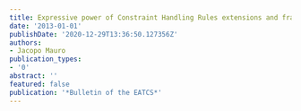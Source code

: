 ```yaml
---
title: Expressive power of Constraint Handling Rules extensions and fragments
date: '2013-01-01'
publishDate: '2020-12-29T13:36:50.127356Z'
authors:
- Jacopo Mauro
publication_types:
- '0'
abstract: ''
featured: false
publication: '*Bulletin of the EATCS*'
---
```


